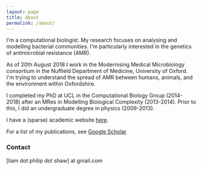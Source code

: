 ```yaml
---
layout: page
title: About
permalink: /about/
---
```


I'm a computational biologist. My research focuses on analysing and modelling bacterial communities. I'm particularly interested in the genetics of antimicrobial resistance (AMR).  
  
As of 20th August 2018 I work in the Modernising Medical Microbiology consortium in the Nuffield Department of Medicine, University of Oxford. I'm trying to understand the spread of AMR between humans, animals, and the environment within Oxfordshire.

I completed my PhD at UCL in the Computational Biology Group (2014-2018) after an MRes in Modelling Biological Complexity (2013-2014). Prior to this, I did an undergraduate degree in physics (2009-2013). 

I have a (sparse) academic website [here](http://ucl.ac.uk/~ucbpsha).

For a list of my publications, see [Google Scholar](https://scholar.google.co.uk/citations?hl=en&user=oaQPy0EAAAAJ&authorid=6771231149439344110&view_op=list_works)

### Contact 

[liam dot philip dot shaw] at gmail.com
